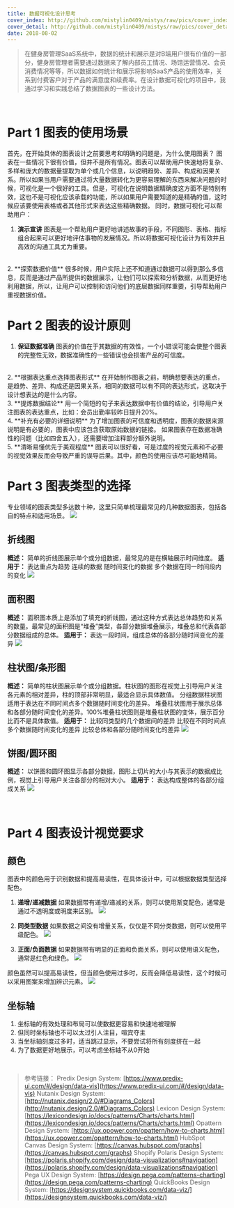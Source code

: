 ```yaml
---
title: 数据可视化设计思考
cover_index: http://github.com/mistylin0409/mistys/raw/pics/cover_index_chart.png
cover_detail: http://github.com/mistylin0409/mistys/raw/pics/cover_detail_chart.png
date: 2018-08-02
---
```


> 在健身房管理SaaS系统中，数据的统计和展示是对B端用户很有价值的一部分，健身房管理者需要通过数据来了解内部员工情况、场馆运营情况、会员消费情况等等，所以数据如何统计和展示将影响SaaS产品的使用效率，关系到付费客户对于产品的满意度和续费率。在设计数据可视化的项目中，我通过学习和实践总结了数据图表的一些设计方法。

<br/>

# Part 1 图表的使用场景

首先，在开始具体的图表设计之前要思考和明确的问题是，为什么使用图表？
图表在一些情况下很有价值，但并不是所有情况。图表可以帮助用户快速地将复杂、多样和庞大的数据量提取为单个或几个信息，以说明趋势、差异、构成和因果关系。所以如果当用户需要通过将大量数据转化为更容易理解的东西来解决问题的时候，可视化是一个很好的工具。但是，可视化在说明数据精确度这方面不是特别有效，这也不是可视化应该承载的功能，所以如果用户需要知道的是精确的值，这时候应该要使用表格或者其他形式来表达这些精确数据。
同时，数据可视化可以帮助用户：
1. **演示宣讲**
图表是一个帮助用户更好地讲述故事的手段，不同图形、表格、指标组合起来可以更好地评估事物的发展情况。所以将数据可视化设计为有效并且高效的沟通工具尤为重要。
<br/>
2. **探索数据价值**
很多时候，用户实际上还不知道通过数据可以得到那么多信息，反而是通过产品所提供的数据展示，让他们可以探索和分析数据，从而更好地利用数据，所以，让用户可以控制和访问他们的底层数据同样重要，引导帮助用户重视数据价值。

<br/>

# Part 2 图表的设计原则

1. **保证数据准确**
图表的价值在于其数据的有效性，一个小错误可能会使整个图表的完整性无效，数据准确性的一些错误也会损害产品的可信度。
<br/>
2. **根据表达重点选择图表形式**
在开始制作图表之前，明确想要表达的重点，是趋势、差异、构成还是因果关系，相同的数据可以有不同的表达形式，这取决于设计想表达的是什么内容。
<br/>
3. **提炼数据结论**
用一个简短的句子来表达数据中有价值的结论，引导用户关注图表的表达重点，比如：会员出勤率较昨日提升20%。
<br/>
4. **补充有必要的详细说明**
为了增加图表的可信度和透明度，图表的数据来源说明是有必要的，图表中应该包含获取原始数据的链接。
如果图表存在数据准确性的问题（比如四舍五入），还需要增加注释部分额外说明。
<br/>
5. **清晰易懂优先于美观程度**
图表可以很好看，可是过度的视觉元素和不必要的视觉效果反而会导致严重的误导后果。其中，颜色的使用应该尽可能地精简。

<br/>

# Part 3 图表类型的选择

专业领域的图表类型多达数十种，这里只简单梳理最常见的几种数据图表，包括各自的特点和适用场景。
![](http://github.com/mistylin0409/mistys/raw/pics/chart_table.png) 

## 折线图

**概述：**
简单的折线图展示单个或分组数据，最常见的是在横轴展示时间维度。
**适用于：**
表达重点为趋势
连续的数据
随时间变化的数据
多个数据在同一时间段内的变化
![](http://github.com/mistylin0409/mistys/raw/pics/chart_line.png) 

## 面积图

**概述：**
面积图本质上是添加了填充的折线图，通过这种方式表达总体趋势和关系的数量。最常见的面积图是“堆叠”类型，各部分数据堆叠展示，堆叠总和代表各部分数据组成的总体。
**适用于：**
表达一段时间，组成总体的各部分随时间变化的差异
![](http://github.com/mistylin0409/mistys/raw/pics/chart_area.png) 

## 柱状图/条形图

**概述：**
简单的柱状图展示单个或分组数据。柱状图的图形在视觉上引导用户关注各元素的相对差异，柱的顶部非常明显，最适合显示具体数值。
分组数据柱状图适用于表达在不同时间点多个数据随时间变化的差异。
堆叠柱状图用于展示总体和各部分随时间变化的差异。100%堆叠柱状图则是堆叠柱状图的变体，展示百分比而不是具体数值。
**适用于：**
比较同类型的几个数据间的差异
比较在不同时间点多个数据随时间变化的差异
比较总体和各部分随时间变化的差异
![](http://github.com/mistylin0409/mistys/raw/pics/chart_bar.png) 

## 饼图/圆环图

**概述：**
以饼图和圆环图显示各部分数据，图形上切片的大小与其表示的数据成比例，视觉上引导用户关注各部分的相对大小。
**适用于：**
表达构成整体的各部分组成关系
![](http://github.com/mistylin0409/mistys/raw/pics/chart_pie.png) 

<br/>

# Part 4 图表设计视觉要求

## 颜色

图表中的颜色用于识别数据和提高易读性，在具体设计中，可以根据数据类型选择配色。

1. **递增/递减数据**
如果数据带有递增/递减的关系，则可以使用渐变配色，通常是通过不透明度或明度来区别。
![](http://github.com/mistylin0409/mistys/raw/pics/chart_gradient.png)

2. **同类型数据**
如果数据之间没有增量关系，仅仅是不同分类数据，则可以使用平级配色。
![](http://github.com/mistylin0409/mistys/raw/pics/chart_flat.png)

3. **正面/负面数据**
如果数据带有明显的正面和负面关系，则可以使用语义配色，通常是红色和绿色。
![](http://github.com/mistylin0409/mistys/raw/pics/chart_biased.png)

颜色虽然可以提高易读性，但当颜色使用过多时，反而会降低易读性，这个时候可以采用图案来增加辨识元素。
![](http://github.com/mistylin0409/mistys/raw/pics/chart_pattern.png)

## 坐标轴

1. 坐标轴的有效处理和布局可以使数据更容易和快速地被理解
2. 但同时坐标轴也不可以太过引人注目，喧宾夺主
3. 当坐标轴刻度过多时，适当跳过显示，不要尝试将所有刻度挤在一起
4. 为了数据更好地展示，可以考虑坐标轴不从0开始

<br/>

> 参考链接：
Predix Design System: [https://www.predix-ui.com/#/design/data-vis](https://www.predix-ui.com/#/design/data-vis)
Nutanix Design System: [http://nutanix.design/2.0/#Diagrams_Colors](http://nutanix.design/2.0/#Diagrams_Colors)
Lexicon Design System: [https://lexicondesign.io/docs/patterns/Charts/charts.html](https://lexicondesign.io/docs/patterns/Charts/charts.html)
Opattern Design System: [https://ux.opower.com/opattern/how-to-charts.html](https://ux.opower.com/opattern/how-to-charts.html)
HubSpot Canvas Design System: [https://canvas.hubspot.com/graphs](https://canvas.hubspot.com/graphs)
Shopify Polaris Design System: [https://polaris.shopify.com/design/data-visualizations#navigation](https://polaris.shopify.com/design/data-visualizations#navigation)
Pega UX Design System: [https://design.pega.com/patterns-charting](https://design.pega.com/patterns-charting)
QuickBooks Design System: [https://designsystem.quickbooks.com/data-viz/](https://designsystem.quickbooks.com/data-viz/)